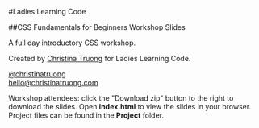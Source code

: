 #Ladies Learning Code

##CSS Fundamentals for Beginners Workshop Slides

A full day introductory CSS workshop.

Created by [Christina Truong](http://christinatruong.com) for Ladies Learning Code.

[@christinatruong](http://twitter.com/christinatruong)  
hello@christinatruong.com

Workshop attendees: click the "Download zip" button to the right to download the slides. Open **index.html** to view the slides in your browser. Project files can be found in the **Project** folder.


